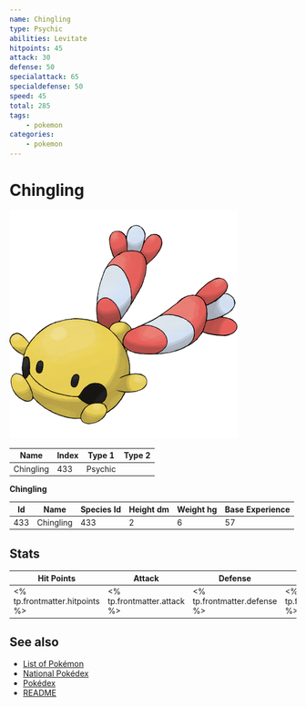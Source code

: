 ```yaml
---
name: Chingling
type: Psychic
abilities: Levitate
hitpoints: 45
attack: 30
defense: 50
specialattack: 65
specialdefense: 50
speed: 45
total: 285
tags:
    - pokemon
categories:
    - pokemon
---
```


# Chingling


![Chingling](images/433.png)

| **Name** | **Index** | **Type 1** | **Type 2** |
|----|----|----|----|
| Chingling | 433 | Psychic  |  |

**Chingling** 




| **Id** | **Name** | **Species Id** | **Height dm** | **Weight hg** | **Base Experience** |
|--------|----------|----------------|------------|------------|---------------------|
| 433 | Chingling | 433 | 2 | 6 | 57 |



## Stats

| **Hit Points** | **Attack** | **Defense** | **Special Attack** | **Special Defense** | **Speed** | **Total** |
|----------------|------------|-------------|--------------------|---------------------|-----------|-----------|
| <% tp.frontmatter.hitpoints %> | <% tp.frontmatter.attack %> | <% tp.frontmatter.defense %> | <% tp.frontmatter.specialattack %> | <% tp.frontmatter.specialdefense %> | <% tp.frontmatter.speed %> | <% tp.frontmatter.total %> |

## See also

- [List of Pokémon](../pokemon.md)
- [National Pokédex](../national_pokedex.md)
- [Pokédex](../pokedex.md)
- [README](../README.md)
